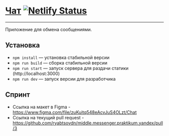 # [Чат](https://rdn-chat.netlify.app/) [![Netlify Status](https://api.netlify.com/api/v1/badges/29386ef8-4432-40cf-b2ff-bf718480c607/deploy-status)](https://app.netlify.com/sites/rdn-chat/deploys)
---

Приложение для обмена сообщениями.

## Установка

- `npm install` — установка стабильной версии
- `npm run build` — сборка стабильной версии
- `npm run start` — запуск сервера для раздачи статики (http://localhost:3000)
- `npm run dev` — запуск версии для разработчика

## Спринт

- Ссылка на макет в Figma - https://www.figma.com/file/zuKuitq548eAcvJuS4OLzt/Chat
- Ссылка на текущий pull request - https://github.com/ryabtsovdn/middle.messenger.praktikum.yandex/pull/3
